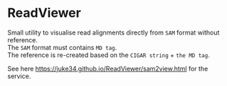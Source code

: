 # ReadViewer
Small utility to visualise read alignments directly from `SAM` format without reference.  
The `SAM` format must contains `MD tag`.  
The reference is re-created based on the `CIGAR string` + `the MD tag`.

See here https://juke34.github.io/ReadViewer/sam2view.html for the service.


